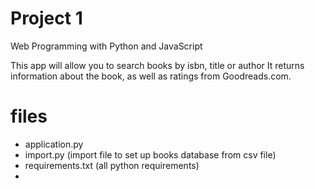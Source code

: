 # Project 1

Web Programming with Python and JavaScript

This app will allow you to search books by isbn, title or author
It returns information about the book, as well as ratings from Goodreads.com.

# files
- application.py 
- import.py (import file to set up books database from csv file)
- requirements.txt (all python requirements)
- 